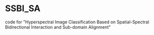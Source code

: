 # SSBI_SA
code for "Hyperspectral Image Classification Based on Spatial-Spectral Bidirectional Interaction and Sub-domain Alignment"
